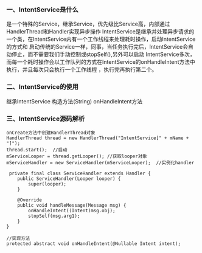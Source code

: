 ### 一、IntentService是什么
   是一个特殊的Service，继承Service，优先级比Service高，内部通过HandlerThread和Handler实现异步操作
   IntentService是继承并处理异步请求的一个类，在IntentService内有一个工作线程来处理耗时操作，启动IntentService的方式和
   启动传统的Service一样，同事，当任务执行完后，IntentService会自动停止，而不需要我们手动控制或stopSelf(),另外可以启动
   IntentService多次，而每一个耗时操作会以工作队列的方式在IntentService的onHandleIntent方法中执行，并且每次只会执行一个工作线程
   ，执行完再执行第二个。
   
### 二、IntentService的使用
   继承IntentService  构造方法(String)  onHandleIntent方法  

### 三、IntentService源码解析
    onCreate方法中创建HandlerThread对象
    HandlerThread thread = new HandlerThread("IntentService[" + mName + "]");
    thread.start();  //启动
    mServiceLooper = thread.getLooper(); //获取looper对象
    mServiceHandler = new ServiceHandler(mServiceLooper);  //实例化handler

     private final class ServiceHandler extends Handler {
        public ServiceHandler(Looper looper) {
            super(looper);
        }

        @Override
        public void handleMessage(Message msg) {
            onHandleIntent((Intent)msg.obj);
            stopSelf(msg.arg1);
        }
    }

    //实现方法
    protected abstract void onHandleIntent(@Nullable Intent intent);


